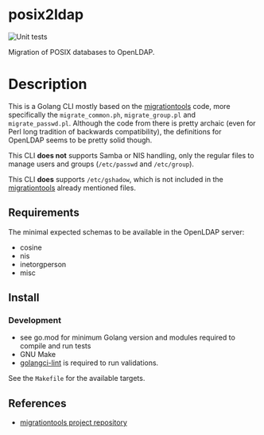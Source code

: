 # posix2ldap

![Unit tests](https://github.com/glasswalk3r/posix2ldap/actions/workflows/unit.yaml/badge.svg?branch=main)

Migration of POSIX databases to OpenLDAP.

# Description

This is a Golang CLI mostly based on the
[migrationtools](https://gitlab.com/future-ad-laboratory/migrationtools) code,
more specifically the `migrate_common.ph`, `migrate_group.pl` and
`migrate_passwd.pl`. Although the code from there is pretty archaic (even for
Perl long tradition of backwards compatibility), the definitions for OpenLDAP
seems to be pretty solid though.

This CLI **does not** supports Samba or NIS handling, only the regular files to
manage users and groups (`/etc/passwd` and `/etc/group`).

This CLI **does** supports `/etc/gshadow`, which is not included in the
[migrationtools](https://gitlab.com/future-ad-laboratory/migrationtools) already
mentioned files.

## Requirements

The minimal expected schemas to be available in the OpenLDAP server:

- cosine
- nis
- inetorgperson
- misc

## Install

### Development

- see go.mod for minimum Golang version and modules required to compile and run tests
- GNU Make
- [golangci-lint](https://golangci-lint.run/usage/install/) is required to run validations.

See the `Makefile` for the available targets.

## References

- [migrationtools project repository](https://gitlab.com/future-ad-laboratory/migrationtools)

